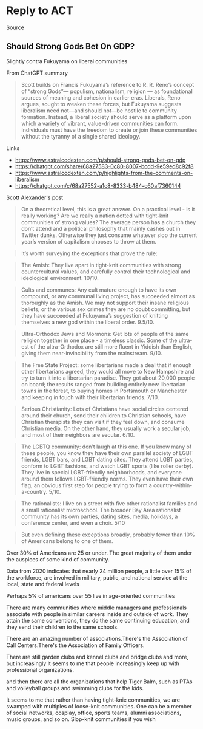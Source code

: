 # Reply to ACT

Source

## Should Strong Gods Bet On GDP?

Slightly contra Fukuyama on liberal communities

From ChatGPT summary

>Scott builds on Francis Fukuyama’s reference to R. R. Reno’s concept of “strong Gods”— populism, nationalism, religion — as foundational sources of meaning and cohesion in earlier eras. Liberals, Reno argues, sought to weaken these forces, but Fukuyama suggests liberalism need not—and should not—be hostile to community formation. Instead, a liberal society should serve as a platform upon which a variety of vibrant, value-driven communities can form. Individuals must have the freedom to create or join these communities without the tyranny of a single shared ideology.

Links

* https://www.astralcodexten.com/p/should-strong-gods-bet-on-gdp
* https://chatgpt.com/share/68a27583-0c80-8007-bcdd-9e59ed8c92f8
* https://www.astralcodexten.com/p/highlights-from-the-comments-on-liberalism
* https://chatgpt.com/c/68a27552-a1c8-8333-b484-c60af7360144

Scott Alexander's post

>On a theoretical level, this is a great answer. On a practical level - is it really working? Are we really a nation dotted with tight-knit communities of strong values? The average person has a church they don’t attend and a political philosophy that mainly cashes out in Twitter dunks. Otherwise they just consume whatever slop the current year’s version of capitalism chooses to throw at them.

>It’s worth surveying the exceptions that prove the rule:

>The Amish: They live apart in tight-knit communities with strong countercultural values, and carefully control their technological and ideological environment. 10/10.

>Cults and communes: Any cult mature enough to have its own compound, or any communal living project, has succeeded almost as thoroughly as the Amish. We may not support their insane religious beliefs, or the various sex crimes they are no doubt committing, but they have succeeded at Fukuyama’s suggestion of knitting themselves a new god within the liberal order. 9.5/10.

>Ultra-Orthodox Jews and Mormons: Get lots of people of the same religion together in one place - a timeless classic. Some of the ultra-est of the ultra-Orthodox are still more fluent in Yiddish than English, giving them near-invincibility from the mainstream. 9/10.

>The Free State Project: some libertarians made a deal that if enough other libertarians agreed, they would all move to New Hampshire and try to turn it into a libertarian paradise. They got about 20,000 people on board; the results ranged from building entirely new libertarian towns in the forest, to buying homes in Portsmouth or Manchester and keeping in touch with their libertarian friends. 7/10.

>Serious Christianity: Lots of Christians have social circles centered around their church, send their children to Christian schools, have Christian therapists they can visit if they feel down, and consume Christian media. On the other hand, they usually work a secular job, and most of their neighbors are secular. 6/10.

>The LGBTQ community: don’t laugh at this one. If you know many of these people, you know they have their own parallel society of LGBT friends, LGBT bars, and LGBT dating sites. They attend LGBT parties, conform to LGBT fashions, and watch LGBT sports (like roller derby). They live in special LGBT-friendly neighborhoods, and everyone around them follows LGBT-friendly norms. They even have their own flag, an obvious first step for people trying to form a country-within-a-country. 5/10.

>The rationalists: I live on a street with five other rationalist families and a small rationalist microschool. The broader Bay Area rationalist community has its own parties, dating sites, media, holidays, a conference center, and even a choir. 5/10

>But even defining these exceptions broadly, probably fewer than 10% of Americans belong to one of them.

Over 30% of Americans are 25 or under. The great majority of them under the auspices of some kind of community.

Data from 2020 indicates that nearly 24 million people, a little over 15% of the workforce, are involved in military, public, and national service at the local, state and federal levels

Perhaps 5% of americans over 55 live in age-oriented communities


There are many communities where middle managers and professionals associate with people in similar careers inside and outside of work. They attain the same conventions, they do the same continuing education, and they send their children to the same schools.

There are an amazing number of associations.There's the Association of Call Centers.There's the Association of Family Officers.

There are still garden clubs and kennel clubs and bridge clubs and more, but increasingly it seems to me that people increasingly keep up with professional organizations.

and then there are all the organizations that help Tiger Balm, such as PTAs and volleyball groups and swimming clubs for the kids.

It seems to me that rather than having tight-knie communities, we are swamped with multiples of loose-knit communities. One can be a member of social networks, cosplay, office, sports teams, alumni associations, music groups, and so on. Slop-knit communities if you wish



